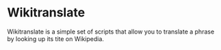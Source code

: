 # Wikitranslate

Wikitranslate is a simple set of scripts that allow you to translate a phrase by looking up its tite on Wikipedia.
